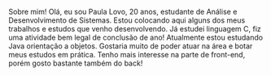 Sobre mim!
Olá, eu sou Paula Lovo, 20 anos, estudante de Análise e Desenvolvimento de Sistemas.
Estou colocando aqui alguns dos meus trabalhos e estudos que venho desenvolvendo.
Já estudei linguagem C, fiz uma atividade bem legal de conclusão de ano!
Atualmente estou estudando Java orientação a objetos.
Gostaria muito de poder atuar na área e botar meus estudos em prática.
Tenho mais interesse na parte de front-end, porém gosto bastante também do back!
